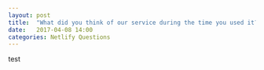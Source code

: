 ```yaml
---
layout: post
title:  "What did you think of our service during the time you used it?"
date:   2017-04-08 14:00
categories: Netlify Questions
---
```

test
